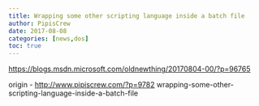```yaml
---
title: Wrapping some other scripting language inside a batch file
author: PipisCrew
date: 2017-08-08
categories: [news,dos]
toc: true
---
```


https://blogs.msdn.microsoft.com/oldnewthing/20170804-00/?p=96765

origin - http://www.pipiscrew.com/?p=9782 wrapping-some-other-scripting-language-inside-a-batch-file
